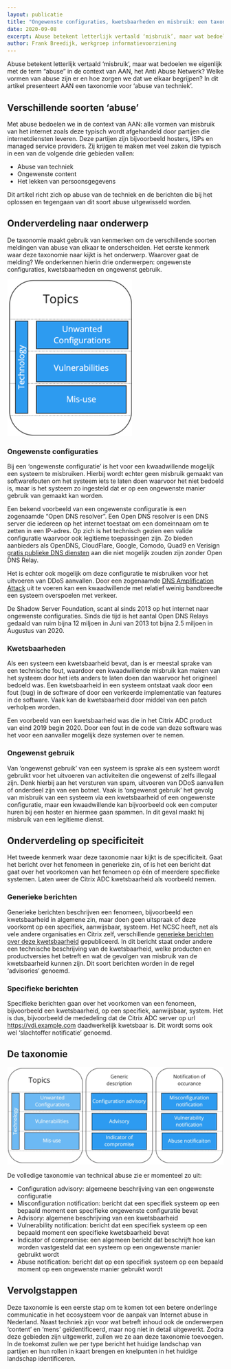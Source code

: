 ```yaml
---
layout: publicatie
title: "Ongewenste configuraties, kwetsbaarheden en misbruik: een taxonomie voor 'abuse van techniek'"
date: 2020-09-08
excerpt: Abuse betekent letterlijk vertaald ‘misbruik’, maar wat bedoelen we eigenlijk met de term “abuse” in de context van AAN, het Anti Abuse Netwerk? Welke vormen van abuse zijn er en hoe zorgen we dat we elkaar begrijpen? In dit artikel presenteert AAN een taxonomie voor ‘abuse van techniek’.
author: Frank Breedijk, werkgroep informatievoorziening
---
```


Abuse betekent letterlijk vertaald ‘misbruik’, maar wat bedoelen we eigenlijk met de term “abuse” in de context van AAN, het Anti Abuse Netwerk? Welke vormen van abuse zijn er en hoe zorgen we dat we elkaar begrijpen? In dit artikel presenteert AAN een taxonomie voor ‘abuse van techniek’.

## Verschillende soorten ‘abuse’
Met abuse bedoelen we in de context van AAN: alle vormen van misbruik van het internet zoals deze typisch wordt afgehandeld door partijen die internetdiensten leveren. Deze partijen zijn bijvoorbeeld hosters, ISPs en managed service providers. Zij krijgen te maken met veel zaken die typisch in een van de volgende drie gebieden vallen:
* Abuse van techniek
* Ongewenste content
* Het lekken van persoonsgegevens

Dit artikel richt zich op abuse van de techniek en de berichten die bij het oplossen en tegengaan van dit soort abuse uitgewisseld worden.

## Onderverdeling naar onderwerp
De taxonomie maakt gebruik van kenmerken om de verschillende soorten meldingen van abuse van elkaar te onderscheiden. Het eerste kenmerk waar deze taxonomie naar kijkt is het onderwerp. Waarover gaat de melding? We onderkennen hierin drie onderwerpen: ongewenste configuraties, kwetsbaarheden en ongewenst gebruik.

![Schema van de drie topcis in techniek](/assets/img/techniek_topics.png)

### Ongewenste configuraties
Bij een ‘ongewenste configuratie’ is het voor een kwaadwillende mogelijk een systeem te misbruiken. Hierbij wordt echter geen misbruik gemaakt van softwarefouten om het systeem iets te laten doen waarvoor het niet bedoeld is, maar is het systeem zo ingesteld dat er op een ongewenste manier gebruik van gemaakt kan worden.

Een bekend voorbeeld van een ongewenste configuratie is een zogenaamde “Open DNS resolver”. Een Open DNS resolver is een DNS server die iedereen op het internet toestaat om een domeinnaam om te zetten in een IP-adres. Op zich is het technisch gezien een valide configuratie waarvoor ook legitieme toepassingen zijn. Zo bieden aanbieders als OpenDNS, CloudFlare, Google, Comodo, Quad9 en Verisign [gratis publieke DNS diensten](https://www.techradar.com/news/best-dns-server) aan die niet mogelijk zouden zijn zonder Open DNS Relay. 

Het is echter ook mogelijk om deze configuratie te misbruiken voor het uitvoeren van DDoS aanvallen. Door een zogenaamde [DNS Amplification Attack](https://www.youtube.com/watch?v=xTKjHWkDwP0) uit te voeren kan een kwaadwillende met relatief weinig bandbreedte een systeem overspoelen met verkeer.

De Shadow Server Foundation, scant al sinds 2013 op het internet naar ongewenste configuraties. Sinds die tijd is het aantal Open DNS Relays gedaald van ruim bijna 12 miljoen in Juni van 2013 tot bijna 2.5 miljoen in Augustus van 2020.

### Kwetsbaarheden
Als een systeem een kwetsbaarheid bevat, dan is er meestal sprake van een technische fout, waardoor een kwaadwillende misbruik kan maken van het systeem door het iets anders te laten doen dan waarvoor het origineel bedoeld was. Een kwetsbaarheid in een systeem ontstaat vaak door een fout (bug) in de software of door een verkeerde implementatie van features in de software. Vaak kan de kwetsbaarheid door middel van een patch verholpen worden.

Een voorbeeld van een kwetsbaarheid was die in het Citrix ADC product van eind 2019 begin 2020. Door een fout in de code van deze software was het voor een aanvaller mogelijk deze systemen over te nemen.


### Ongewenst gebruik
Van ‘ongewenst gebruik’ van een systeem is sprake als een systeem wordt gebruikt voor het uitvoeren van activiteiten die ongewenst of zelfs illegaal zijn. Denk hierbij aan het versturen van spam, uitvoeren van DDoS aanvallen of onderdeel zijn van een botnet. Vaak is ‘ongewenst gebruik’ het gevolg van misbruik van een systeem via een kwetsbaarheid of een ongewenste configuratie, maar een kwaadwillende kan bijvoorbeeld ook een computer huren bij een hoster en hiermee gaan spammen. In dit geval maakt hij misbruik van een legitieme dienst.

## Onderverdeling op specificiteit
Het tweede kenmerk waar deze taxonomie naar kijkt is de specificiteit. Gaat het bericht over het fenomeen in generieke zin, of is het een bericht dat gaat over het voorkomen van het fenomeen op één of meerdere specifieke systemen. Laten weer de Citrix ADC kwetsbaarheid als voorbeeld nemen.

### Generieke berichten
Generieke berichten beschrijven een fenomeen, bijvoorbeeld een kwetsbaarheid in algemene zin, maar doen geen uitspraak of deze voorkomt op een specifiek, aanwijsbaar, systeem. Het NCSC heeft, net als vele andere organisaties en Citrix zelf, verschillende [generieke berichten over deze kwetsbaarheid](https://www.ncsc.nl/actueel/advisory?id=NCSC-2019-0979) gepubliceerd. In dit bericht staat onder andere een technische beschrijving van de kwetsbaarheid, welke producten en productversies het betreft en wat de gevolgen van misbruik van de kwetsbaarheid kunnen zijn. Dit soort berichten worden in de regel ‘advisories’ genoemd.

### Specifieke berichten
Specifieke berichten gaan over het voorkomen van een fenomeen, bijvoorbeeld een kwetsbaarheid, op een specifiek, aanwijsbaar, system. Het is dus, bijvoorbeeld de mededeling dat de Citrix ADC server op url https://vdi.example.com daadwerkelijk kwetsbaar is. Dit wordt soms ook wel ‘slachtoffer notificatie’ genoemd.

## De taxonomie
![Schema van taxonomie](/assets/img/techniek_taxonomie.png)

De volledige taxonomie van technical abuse zie er momenteel zo uit:
* Configuration advisory: algemeene beschrijving van een ongewenste configuratie
* Misconfiguration notification: bericht dat een specifiek systeem op een bepaald moment een specifieke ongewenste configuratie bevat
* Advisory: algemene beschrijving van een kwetsbaarheid
* Vulnerability notification: bericht dat een specifiek systeem op een bepaald moment een specifieke kwetsbaarheid bevat
* Indicator of compromise: een algemeen bericht dat beschrijft hoe kan worden vastgesteld dat een systeem op een ongewenste manier gebruikt wordt
* Abuse notification: bericht dat op een specifiek systeem op een bepaald moment op een ongewenste manier gebruikt wordt

## Vervolgstappen
Deze taxonomie is een eerste stap om te komen tot een betere onderlinge communicatie in het ecosysteem voor de aanpak van Internet abuse in Nederland. Naast techniek zijn voor wat betreft inhoud ook de onderwerpen ‘content’ en ‘mens’ geïdentificeerd, maar nog niet in detail uitgewerkt. Zodra deze gebieden zijn uitgewerkt, zullen we ze aan deze taxonomie toevoegen. In de toekomst zullen we per type bericht het huidige landschap van partijen en hun rollen in kaart brengen en knelpunten in het huidige landschap identificeren.
